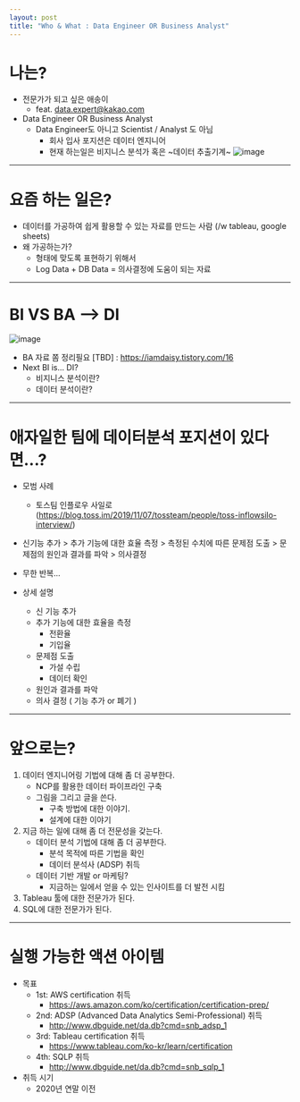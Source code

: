 ```yaml
---
layout: post
title: "Who & What : Data Engineer OR Business Analyst"
---
```


# 나는?
- 전문가가 되고 싶은 애송이
	- feat. data.expert@kakao.com
- Data Engineer OR Business Analyst
	- Data Engineer도 아니고  Scientist / Analyst 도 아님
		- 회사 입사 포지션은 데이터 엔지니어
		- 현재 하는일은 비지니스 분석가 혹은 ~데이터 추출기계~
![image](https://miro.medium.com/max/930/0*Kj9IS7Ctj9-O-pKF.png)
----

# 요즘 하는 일은?
- 데이터를 가공하여 쉽게 활용할 수 있는 자료를 만드는 사람 (/w tableau, google sheets)
- 왜 가공하는가?
	- 형태에 맞도록 표현하기 위해서
	- Log Data + DB Data  = 의사결정에 도움이 되는 자료

---

# BI VS BA --> DI
![image](https://t1.daumcdn.net/cfile/tistory/241C133C566D948E06)
- BA 자료 쫌 정리필요 [TBD] : https://iamdaisy.tistory.com/16
- Next BI is... DI?
	- 비지니스 분석이란?
	- 데이터 분석이란?

----



# 애자일한 팀에 데이터분석 포지션이 있다면...?

- 모범 사례
	- 토스팀 인플로우 사일로 (https://blog.toss.im/2019/11/07/tossteam/people/toss-inflowsilo-interview/)

- 신기능 추가 > 추가 기능에 대한 효율 측정 > 측정된 수치에 따른 문제점 도출 > 문제점의 원인과 결과를 파악 > 의사결정
- 무한 반복...
- 상세 설명
	- 신 기능 추가
	- 추가 기능에 대한 효율을 측정
		- 전환율
		- 기입율
	- 문제점 도출
		- 가설 수립
		- 데이터 확인
	- 원인과 결과를 파악
	- 의사 결정 ( 기능 추가 or 폐기 )

----

# 앞으로는?
1. 데이터 엔지니어링 기법에 대해 좀 더 공부한다.
	- NCP를 활용한 데이터 파이프라인 구축
	- 그림을 그리고 글을 쓴다.
		- 구축 방법에 대한 이야기.
		- 설계에 대한 이야기
2. 지금 하는 일에 대해 좀 더 전문성을 갖는다.
	- 데이터 분석 기법에 대해 좀 더 공부한다.
		- 분석 목적에 따른 기법을 확인
		- 데이터 분석사 (ADSP) 취득
	- 데이터 기반 개발 or 마케팅?
		- 지금하는 일에서 얻을 수 있는 인사이트를 더 발전 시킴
3. Tableau 툴에 대한 전문가가 된다.
4. SQL에 대한 전문가가 된다.

----

# 실행 가능한 액션 아이템
- 목표
	- 1st: AWS certification 취득
		- https://aws.amazon.com/ko/certification/certification-prep/
	- 2nd: ADSP (Advanced Data Analytics Semi-Professional) 취득
		- http://www.dbguide.net/da.db?cmd=snb_adsp_1
	- 3rd: Tableau certification 취득
		- https://www.tableau.com/ko-kr/learn/certification
	- 4th: SQLP 취득
		- http://www.dbguide.net/da.db?cmd=snb_sqlp_1
- 취득 시기
	- 2020년 연말 이전
